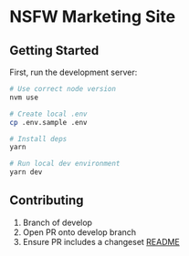 # NSFW Marketing Site

## Getting Started

First, run the development server:

```bash
# Use correct node version
nvm use

# Create local .env
cp .env.sample .env

# Install deps
yarn

# Run local dev environment
yarn dev
```

## Contributing

1. Branch of develop
2. Open PR onto develop branch
3. Ensure PR includes a changeset [README](/.changeset/README.md)

